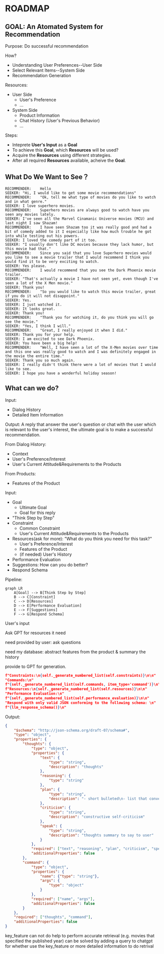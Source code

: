 # ROADMAP

## GOAL: An Atomated System for Recommendation

Purpose: Do successful recommendation

How?
- Understanding User Preferences--User Side
- Select Relevant Items--System Side
- Recommendation Generation



Resources:
- User Side
  - User's Preference
  - ...
- System Side
  - Product Information
  - Chat History (User's Previous Behavior)
  - ...

Steps:
- Inteprete **User's Input** as a **Goal**
- To achieve this **Goal**, which **Resources** will be used?
- Acquire the **Resources** using different strategies.
- After all required **Resources** available, acheive the **Goal**.




## What Do We Want to See？

```
RECOMMENDER:	Hello
SEEKER:	"Hi, I would like to get some movie recommendations"
RECOMMENDER:	"Ok, tell me what type of movies do you like to watch and in what genre."
SEEKER:	I love superhero movies.
RECOMMENDER:	Superhero movies are always good to watch have you seen any movies lately.
SEEKER:	I've seen all the Marvel Cinamanic Universe movies (MCU) and last night I saw Shazam!
RECOMMENDER:	I have seen Shazam too it was really good and had a bit of comedy added to it I especially like how much trouble he got into while testing out his powers.
SEEKER:	I loved the comedy part of it too.
SEEKER:	"I usually don't like DC movies because they lack humor, but this movie had that."
RECOMMENDER:	Since you said that you love Superhero movies would you like to see a movie trailer that I would recommend I think you would find it to be very exciting to watch.
SEEKER:	Yes please.
RECOMMENDER:	I would recommend that you see the Dark Phoenix movie trailer.
SEEKER:	"That's actually a movie I have not seen yet, even though I've seen a lot of the X Men movie."
SEEKER:	Thank you!
RECOMMENDER:	"So you would like to watch this movie trailer, great if you do it will not disappoint."
SEEKER:	Yes.
SEEKER:	I just watched it.
SEEKER:	It looks great.
SEEKER:	Thank you!
RECOMMENDER:	"Thank you for watching it, do you think you will go see the movie."
SEEKER:	"Yes, I think I will."
RECOMMENDER:	"Great, I really enjoyed it when I did."
SEEKER:	Thank you for your help.
SEEKER:	I am excited to see Dark Phoenix.
SEEKER:	You have been a big help!
RECOMMENDER:	"Well, I have seen a lot of the X-Men movies over time and this one was really good to watch and I was definitely engaged in the movie the entire time."
SEEKER:	Thank you so much again.
SEEKER:	I really didn't think there were a lot of movies that I would like to see.
SEEKER:	I hope you have a wonderful holiday season!
```

## What can we do?

Input: 
- Dialog History
- Detailed Item Information


Output: A reply that answer the user's question or chat with the user which is relevant to the user's interest, the ultimate goal is to make a successful recommendation.

From Dialog History:
- Context
- User's Preference/Interest
- User's Current Attitude&Requirements to the Products

From Products:
- Features of the Product



Input:
- Goal
  - Ultimate Goal
  - Goal for this reply
- "Think Step by Step"
- Constraint
  - Common Constraint
  - User's Current Attitude&Requirements to the Products
- Resources(ask for more): "What do you think you need for this task?"
  - User's Preference/Interest
  - Features of the Product
  - (if needed) User's History
- Performance Evaluation
- Suggestions: How can you do better?
- Respond Schema


Pipeline:
```mermaid
graph LR
    A[Goal] --> B[Think Step by Step]
    B --> C[Constraint]
    C --> D[Resources]
    D --> E[Performance Evaluation]
    E --> F[Suggestions]
    F --> G[Respond Schema]
```

User's input

Ask GPT for resources it need

need provided by user: ask questions

need my database: abstract features from the product & summary the history

provide to GPT for generation.



```json
f"Constraints:\n{self._generate_numbered_list(self.constraints)}\n\n"
"Commands:\n"
f"{self._generate_numbered_list(self.commands, item_type='command')}\n\n"
f"Resources:\n{self._generate_numbered_list(self.resources)}\n\n"
"Performance Evaluation:\n"
f"{self._generate_numbered_list(self.performance_evaluation)}\n\n"
"Respond with only valid JSON conforming to the following schema: \n"
f"{llm_response_schema()}\n"
```

Output:

```json
{
    "$schema": "http://json-schema.org/draft-07/schema#",
    "type": "object",
    "properties": {
        "thoughts": {
            "type": "object",
            "properties": {
                "text": {
                    "type": "string",
                    "description": "thoughts"
                },
                "reasoning": {
                    "type": "string"
                },
                "plan": { 
                    "type": "string",
                    "description": "- short bulleted\n- list that conveys\n- long-term plan"
                },
                "criticism": {
                    "type": "string",
                    "description": "constructive self-criticism"
                },
                "speak": {
                    "type": "string",
                    "description": "thoughts summary to say to user"
                }
            },
            "required": ["text", "reasoning", "plan", "criticism", "speak"],
            "additionalProperties": false
        },
        "command": {
            "type": "object",
            "properties": {
                "name": {"type": "string"},
                "args": {
                    "type": "object"
                }
            },
            "required": ["name", "args"],
            "additionalProperties": false
        }
    },
    "required": ["thoughts", "command"],
    "additionalProperties": false
}

```


key_feature can not do help to perform accurate retrieval (e.g. movies that specified the published year)
can be solved by adding a query to chatgpt for whether use the key_feature or more detailed information to do retrival


